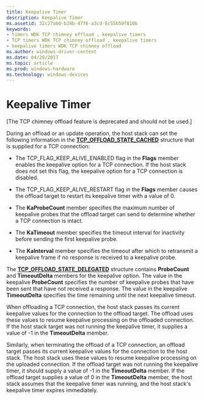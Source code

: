 ```yaml
---
title: Keepalive Timer
description: Keepalive Timer
ms.assetid: 32c27ab0-b28b-47f6-a3cd-8c55b50f810b
keywords:
- timers WDK TCP chimney offload , keepalive timers
- TCP timers WDK TCP chimney offload , keepalive timers
- keepalive timers WDK TCP chimney offload
ms.author: windows-driver-content
ms.date: 04/20/2017
ms.topic: article
ms.prod: windows-hardware
ms.technology: windows-devices
---
```


# Keepalive Timer


\[The TCP chimney offload feature is deprecated and should not be used.\]

During an offload or an update operation, the host stack can set the following information in the [**TCP\_OFFLOAD\_STATE\_CACHED**](https://msdn.microsoft.com/library/windows/hardware/ff570937) structure that is supplied for a TCP connection:

-   The TCP\_FLAG\_KEEP\_ALIVE\_ENABLED flag in the **Flags** member enables the keepalive option for a TCP connection. If the host stack does not set this flag, the keepalive option for a TCP connection is disabled.

-   The TCP\_FLAG\_KEEP\_ALIVE\_RESTART flag in the **Flags** member causes the offload target to restart its keepalive timer with a value of 0.

-   The **KaProbeCount** member specifies the maximum number of keepalive probes that the offload target can send to determine whether a TCP connection is intact.

-   The **KaTimeout** member specifies the timeout interval for inactivity before sending the first keepalive probe.

-   The **KaInterval** member specifies the timeout after which to retransmit a keepalive frame if no response is received to a keepalive probe.

The [**TCP\_OFFLOAD\_STATE\_DELEGATED**](https://msdn.microsoft.com/library/windows/hardware/ff570939) structure contains **ProbeCount** and **TimeoutDelta** members for the keepalive option. The value in the keepalive **ProbeCount** specifies the number of keepalive probes that have been sent that have not received a response. The value in the keepalive **TimeoutDelta** specifies the time remaining until the next keepalive timeout.

When offloading a TCP connection, the host stack passes its current keepalive values for the connection to the offload target. The offload uses these values to resume keepalive processing on the offloaded connection. If the host stack target was not running the keepalive timer, it supplies a value of -1 in the **TimeoutDelta** member.

Similarly, when terminating the offload of a TCP connection, an offload target passes its current keepalive values for the connection to the host stack. The host stack uses these values to resume keepalive processing on the uploaded connection. If the offload target was not running the keepalive timer, it should supply a value of -1 in the **TimeoutDelta** member. If the offload target supplies a value of 0 in the **TimeoutDelta** member, the host stack assumes that the keepalive timer was running, and the host stack's keepalive timer expires immediately.

 

 





